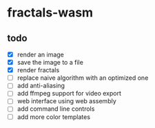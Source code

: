 # fractals-wasm

## todo

- [x] render an image
- [x] save the image to a file
- [x] render fractals
- [ ] replace naive algorithm with an optimized one
- [ ] add anti-aliasing
- [ ] add ffmpeg support for video export
- [ ] web interface using web assembly
- [ ] add command line controls
- [ ] add more color templates
